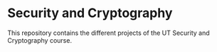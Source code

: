 # Security and Cryptography

This repository contains the different projects of the UT Security and Cryptography course.
